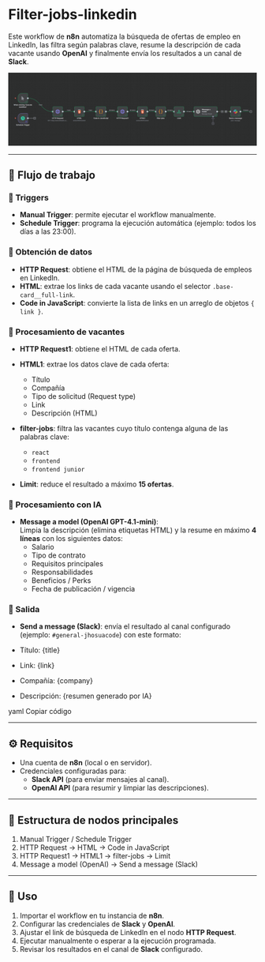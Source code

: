 # Filter-jobs-linkedin

Este workflow de **n8n** automatiza la búsqueda de ofertas de empleo en LinkedIn, las filtra según palabras clave, resume la descripción de cada vacante usando **OpenAI** y finalmente envía los resultados a un canal de **Slack**.

![imagen](./image.PNG)

---

## 🚀 Flujo de trabajo

### 🔹 Triggers

- **Manual Trigger**: permite ejecutar el workflow manualmente.
- **Schedule Trigger**: programa la ejecución automática (ejemplo: todos los días a las 23:00).

### 🔹 Obtención de datos

- **HTTP Request**: obtiene el HTML de la página de búsqueda de empleos en LinkedIn.
- **HTML**: extrae los links de cada vacante usando el selector `.base-card__full-link`.
- **Code in JavaScript**: convierte la lista de links en un arreglo de objetos `{ link }`.

### 🔹 Procesamiento de vacantes

- **HTTP Request1**: obtiene el HTML de cada oferta.
- **HTML1**: extrae los datos clave de cada oferta:

  - Título
  - Compañía
  - Tipo de solicitud (Request type)
  - Link
  - Descripción (HTML)

- **filter-jobs**: filtra las vacantes cuyo título contenga alguna de las palabras clave:

  - `react`
  - `frontend`
  - `frontend junior`

- **Limit**: reduce el resultado a máximo **15 ofertas**.

### 🔹 Procesamiento con IA

- **Message a model (OpenAI GPT-4.1-mini)**:  
  Limpia la descripción (elimina etiquetas HTML) y la resume en máximo **4 líneas** con los siguientes datos:
  - Salario
  - Tipo de contrato
  - Requisitos principales
  - Responsabilidades
  - Beneficios / Perks
  - Fecha de publicación / vigencia

### 🔹 Salida

- **Send a message (Slack)**: envía el resultado al canal configurado (ejemplo: `#general-jhosuacode`) con este formato:

- Título: {title}
- Link: {link}
- Compañía: {company}
- Descripción: {resumen generado por IA}

yaml
Copiar código

---

## ⚙️ Requisitos

- Una cuenta de **n8n** (local o en servidor).
- Credenciales configuradas para:
  - **Slack API** (para enviar mensajes al canal).
  - **OpenAI API** (para resumir y limpiar las descripciones).

---

## 📂 Estructura de nodos principales

1. Manual Trigger / Schedule Trigger
2. HTTP Request → HTML → Code in JavaScript
3. HTTP Request1 → HTML1 → filter-jobs → Limit
4. Message a model (OpenAI) → Send a message (Slack)

---

## 📌 Uso

1. Importar el workflow en tu instancia de **n8n**.
2. Configurar las credenciales de **Slack** y **OpenAI**.
3. Ajustar el link de búsqueda de LinkedIn en el nodo **HTTP Request**.
4. Ejecutar manualmente o esperar a la ejecución programada.
5. Revisar los resultados en el canal de **Slack** configurado.
